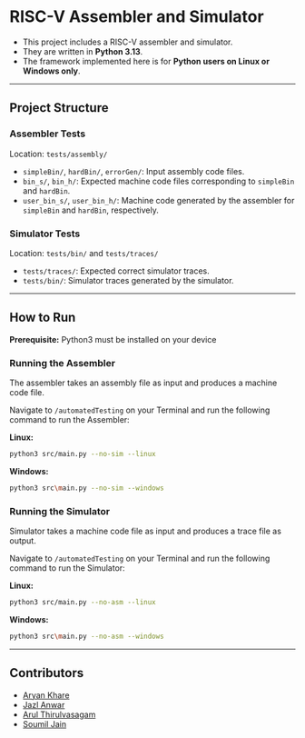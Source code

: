 # RISC-V Assembler and Simulator

- This project includes a RISC-V assembler and simulator.
- They are written in **Python 3.13**.
- The framework implemented here is for **Python users on Linux or Windows only**.

---

## Project Structure

### Assembler Tests

Location: `tests/assembly/`

- `simpleBin/`, `hardBin/`, `errorGen/`: Input assembly code files.
- `bin_s/`, `bin_h/`: Expected machine code files corresponding to `simpleBin` and `hardBin`.
- `user_bin_s/`, `user_bin_h/`: Machine code generated by the assembler for `simpleBin` and `hardBin`, respectively.

### Simulator Tests

Location: `tests/bin/` and `tests/traces/`

- `tests/traces/`: Expected correct simulator traces.
- `tests/bin/`: Simulator traces generated by the simulator.

---

## How to Run

**Prerequisite:** Python3 must be installed on your device

### Running the Assembler

The assembler takes an assembly file as input and produces a machine code file.  

Navigate to `/automatedTesting` on your Terminal and run the following command to run the Assembler:

**Linux:**
```bash
python3 src/main.py --no-sim --linux
```
**Windows:**
```bash
python3 src\main.py --no-sim --windows
```  

### Running the Simulator  

Simulator takes a machine code file as input and produces a trace file as output. 

Navigate to `/automatedTesting` on your Terminal and run the following command to run the Simulator:

**Linux:**
```bash
python3 src/main.py --no-asm --linux
```
**Windows:**
```bash
python3 src\main.py --no-asm --windows
```
---

## Contributors

- [Aryan Khare](https://github.com/aryankhare2110)
- [Jazl Anwar](https://github.com/jazpeak)
- [Arul Thirulvasagam](https://github.com/sulpboy)
- [Soumil Jain](https://github.com/Soumil-24639)





